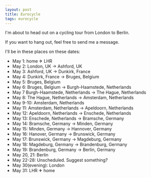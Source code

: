 ```yaml
---
layout: post
title: Eurocycle
tags: eurocycle
---
```


I'm about to head out on a cycling tour from London to Berlin.

If you want to hang out, feel free to send me a message.

I'll be in these places on these dates:

* May 1: home ✈ LHR
* May 2: London, UK -> Ashford, UK
* May 3: Ashford, UK -> Dunkirk, France
* May 4: Dunkirk, France -> Bruges, Belgium
* May 5: Bruges, Belgium
* May 6: Bruges, Belgium -> Burgh-Haamstede, Netherlands
* May 7 Burgh-Haamstede, Netherlands -> The Hague, Netherlands
* May 8: The Hague, Netherlands -> Amsterdam, Netherlands
* May 9-10: Amsterdam, Netherlands
* May 11: Amsterdam, Netherlands -> Apeldoorn, Netherlands
* May 12: Apeldoorn, Netherlands -> Enschede, Netherlands
* May 13: Enschede, Netherlands -> Bramsche, Germany
* May 14: Bramsche, Germany -> Minden, Germany
* May 15: Minden, Germany -> Hannover, Germany
* May 16: Hanover, Germany -> Brunswick, Germany
* May 17: Brunswick, Germany -> Magdeburg, Germany
* May 18: Magdeburg, Germany -> Brandenburg, Germany
* May 19: Brandenburg, Germany -> Berlin, Germany
* May 20, 21: Berlin
* May 22-28: Unscheduled. Suggest something?
* May 30(evening): London
* May 31: LHR ✈ home
